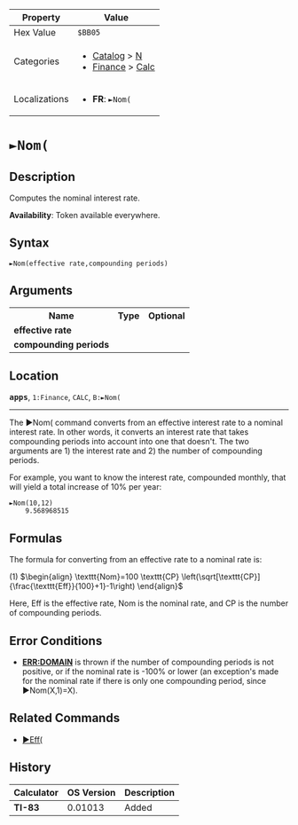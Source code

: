 | Property      | Value |
|---------------|-------|
| Hex Value     | `$BB05`|
| Categories    | <ul><li>[Catalog](<../categories/Catalog.md>) > [N](<../categories/Catalog.md#N>)</li><li>[Finance](<../categories/Finance.md>) > [Calc](<../categories/Finance.md#Calc>)</li></ul> |
| Localizations | <ul><li><b>FR</b>: `►Nom(`</li></ul> |

# `►Nom(`

## Description
Computes the nominal interest rate.


<b>Availability</b>: Token available everywhere.

## Syntax
`►Nom(effective rate,compounding periods)`

## Arguments
<table>
<tr><th>Name</th><th>Type</th><th>Optional</th></tr>

<tr><td><b>effective rate</b></td><td></td><td></td></tr>

<tr><td><b>compounding periods</b></td><td></td><td></td></tr>

</table>

## Location
<tt><kbd><b>apps</b></kbd></tt>, `1:Finance`, `CALC`, `B:►Nom(`
<hr>

The ►Nom( command converts from an effective interest rate to a nominal interest rate. In other words, it converts an interest rate that takes compounding periods into account into one that doesn't. The two arguments are 1) the interest rate and 2) the number of compounding periods.

For example, you want to know the interest rate, compounded monthly, that will yield a total increase of 10% per year:

```ti-basic
►Nom(10,12)
    9.568968515
```

## Formulas

The formula for converting from an effective rate to a nominal rate is:

(1) $`\begin{align} \texttt{Nom}=100 \texttt{CP} \left(\sqrt[\texttt{CP}]{\frac{\texttt{Eff}}{100}+1}-1\right) \end{align}`$ 

Here, Eff is the effective rate, Nom is the nominal rate, and CP is the number of compounding periods.

## Error Conditions

*   **[ERR:DOMAIN](/errors#domain)** is thrown if the number of compounding periods is not positive, or if the nominal rate is -100% or lower (an exception's made for the nominal rate if there is only one compounding period, since ►Nom(X,1)=X).

## Related Commands

*   [►Eff(](/eff)

## History
| Calculator | OS Version | Description |
|------------|------------|-------------|
| <b>TI-83</b> | 0.01013 | Added |


